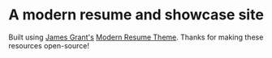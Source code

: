 # A modern resume and showcase site
Built using [James Grant's](https://github.com/sproogen) [Modern Resume Theme](https://github.com/sproogen/modern-resume-theme). Thanks for making these resources open-source!
